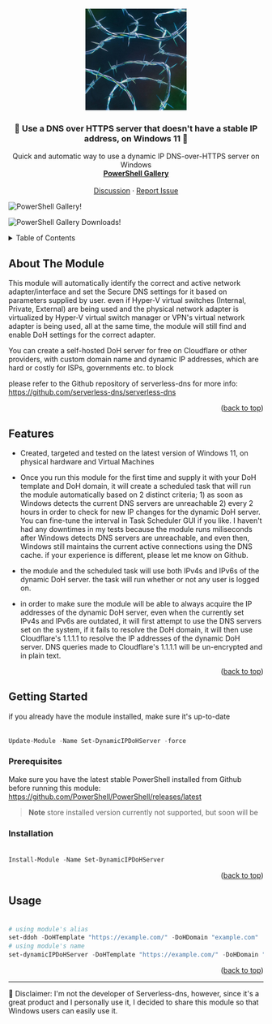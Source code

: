 <!-- Improved compatibility of back to top link: See: https://github.com/othneildrew/Best-README-Template/pull/73 -->
<a name="readme-top"></a>






<!-- PROJECT LOGO -->
<br />
<div align="center">
  <a href="https://github.com/HotCakeX/Set-DynamicIPDoHServer"><img src="https://raw.githubusercontent.com/HotCakeX/Set-DynamicIPDoHServer/main/fdsf.jpg" alt="Avatar" width="200"></a>

  <h3 align="center">💎 Use a DNS over HTTPS server that doesn't have a stable IP address, on Windows 11 💎</h3>

  <p align="center">
    Quick and automatic way to use a dynamic IP DNS-over-HTTPS server on Windows
    <br />
    <a href="https://www.powershellgallery.com/packages/Set-DynamicIPDoHServer"><strong>PowerShell Gallery</strong></a>
    <br />
    <br />
    <a href="https://github.com/HotCakeX/Set-DynamicIPDoHServer/discussions">Discussion</a>
    ·
    <a href="https://github.com/HotCakeX/Set-DynamicIPDoHServer/issues">Report Issue</a>

  </p>
</div>


![PowerShell Gallery!](https://img.shields.io/powershellgallery/v/Set-DynamicIPDoHServer?style=social "PowerShell Gallery")

![PowerShell Gallery Downloads!](https://img.shields.io/powershellgallery/dt/Set-DynamicIPDoHServer?style=social "PowerShell Gallery Downloads")


<!-- TABLE OF CONTENTS -->
<details>
  <summary>Table of Contents</summary>
  <ol>
     <li><a href="#about-the-module">About The Module</a></li>
    <li><a href="#features">Features</a></li>
    <li>
      <a href="#getting-started">Getting Started</a>
      <ul>
        <li><a href="#prerequisites">Prerequisites</a></li>
        <li><a href="#installation">Installation</a></li>
      </ul>
    </li>
    <li><a href="#usage">Usage</a></li>


  </ol>
</details>



<!-- ABOUT THE MODULE -->
## About The Module


This module will automatically identify the correct and active network adapter/interface and set the Secure DNS settings for it based on parameters supplied by user.
even if Hyper-V virtual switches (Internal, Private, External) are being used and the physical network adapter is virtualized by Hyper-V virtual switch manager or
VPN's virtual network adapter is being used, all at the same time, the module will still find and enable DoH settings for the correct adapter.

You can create a self-hosted DoH server for free on Cloudflare or other providers, with custom domain name and dynamic IP addresses, which are hard or costly for ISPs, governments etc. to block

please refer to the Github repository of serverless-dns for more info: https://github.com/serverless-dns/serverless-dns


<p align="right">(<a href="#readme-top">back to top</a>)</p>



<!-- FEATURES -->
## Features


- Created, targeted and tested on the latest version of Windows 11, on physical hardware and Virtual Machines

- Once you run this module for the first time and supply it with your DoH template and DoH domain, it will create a scheduled task that will run the module automatically based on 2 distinct criteria; 1) as soon as Windows detects the current DNS servers are unreachable 2) every 2 hours in order to check for new IP changes for the dynamic DoH server. You can fine-tune the interval in Task Scheduler GUI if you like. I haven't had any downtimes in my tests because the module runs miliseconds after Windows detects DNS servers are unreachable, and even then, Windows still maintains the current active connections using the DNS cache. if your experience is different, please let me know on Github.

- the module and the scheduled task will use both IPv4s and IPv6s of the dynamic DoH server. the task will run whether or not any user is logged on.

- in order to make sure the module will be able to always acquire the IP addresses of the dynamic DoH server, even when the currently set IPv4s and IPv6s are outdated,
it will first attempt to use the DNS servers set on the system, if it fails to resolve the DoH domain, it will then use Cloudflare's 1.1.1.1 to resolve the IP addresses of the dynamic DoH server.
DNS queries made to Cloudflare's 1.1.1.1 will be un-encrypted and in plain text.


<p align="right">(<a href="#readme-top">back to top</a>)</p>

<!-- GETTING STARTED -->
## Getting Started

if you already have the module installed, make sure it's up-to-date

```PowerShell

Update-Module -Name Set-DynamicIPDoHServer -force

```

### Prerequisites

Make sure you have the latest stable PowerShell installed from Github before running this module: https://github.com/PowerShell/PowerShell/releases/latest 

> **Note**
> store installed version currently not supported, but soon will be</h5>

### Installation

```PowerShell

Install-Module -Name Set-DynamicIPDoHServer

```

<p align="right">(<a href="#readme-top">back to top</a>)</p>



<!-- USAGE EXAMPLES -->
## Usage

```PowerShell

# using module's alias
set-ddoh -DoHTemplate "https://example.com/" -DoHDomain "example.com"
# using module's name
set-dynamicIPDoHServer -DoHTemplate "https://example.com/" -DoHDomain "example.com"

```

<p align="right">(<a href="#readme-top">back to top</a>)</p>



---

🏴 Disclaimer: I'm not the developer of Serverless-dns, however, since it's a great product and I personally use it, I decided to share this module so that Windows users can easily use it.



